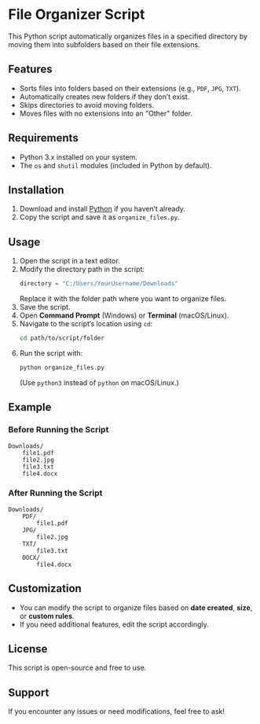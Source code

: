# File Organizer Script

This Python script automatically organizes files in a specified directory by moving them into subfolders based on their file extensions.

## Features
- Sorts files into folders based on their extensions (e.g., `PDF`, `JPG`, `TXT`).
- Automatically creates new folders if they don’t exist.
- Skips directories to avoid moving folders.
- Moves files with no extensions into an "Other" folder.

## Requirements
- Python 3.x installed on your system.
- The `os` and `shutil` modules (included in Python by default).

## Installation
1. Download and install [Python](https://www.python.org/downloads/) if you haven’t already.
2. Copy the script and save it as `organize_files.py`.

## Usage
1. Open the script in a text editor.
2. Modify the directory path in the script:
   ```python
   directory = "C:/Users/YourUsername/Downloads"
   ```
   Replace it with the folder path where you want to organize files.
3. Save the script.
4. Open **Command Prompt** (Windows) or **Terminal** (macOS/Linux).
5. Navigate to the script’s location using `cd`:
   ```sh
   cd path/to/script/folder
   ```
6. Run the script with:
   ```sh
   python organize_files.py
   ```
   (Use `python3` instead of `python` on macOS/Linux.)

## Example
### **Before Running the Script**
```
Downloads/
    file1.pdf
    file2.jpg
    file3.txt
    file4.docx
```
### **After Running the Script**
```
Downloads/
    PDF/
        file1.pdf
    JPG/
        file2.jpg
    TXT/
        file3.txt
    DOCX/
        file4.docx
```

## Customization
- You can modify the script to organize files based on **date created**, **size**, or **custom rules**.
- If you need additional features, edit the script accordingly.

## License
This script is open-source and free to use.

## Support
If you encounter any issues or need modifications, feel free to ask!


